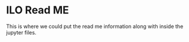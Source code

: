 # ILO Read ME 

This is where we could put the read me information along with inside the jupyter files. 

